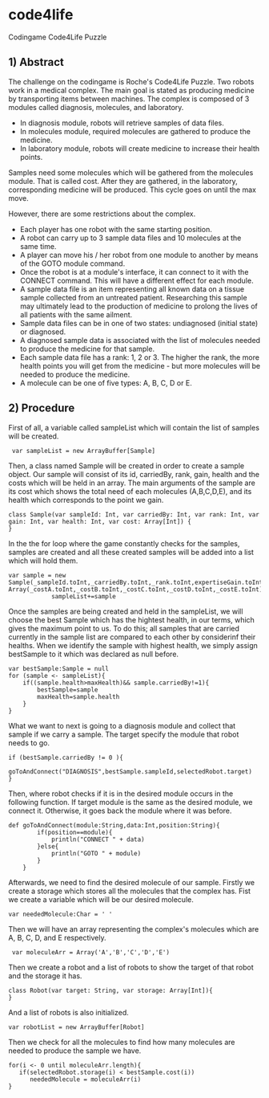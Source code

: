 # code4life
Codingame Code4Life Puzzle

## 1) Abstract

The challenge on the codingame is Roche's Code4Life Puzzle. Two robots work in a medical complex. The main goal is stated as producing medicine by transporting items between machines. The complex is composed of 3 modules called diagnosis, molecules, and laboratory.

* In diagnosis module, robots will retrieve samples of data files.
* In molecules module, required molecules are gathered to produce the medicine.
* In laboratory module, robots will create medicine to increase their health points.

Samples need some molecules which will be gathered from the molecules module. That is called cost. After they are gathered, in the laboratory, corresponding medicine will be produced. This cycle goes on until the max move. 

However, there are some restrictions about the complex.

* Each player has one robot with the same starting position.
* A robot can carry up to 3 sample data files and 10 molecules at the same time.
* A player can move his / her robot from one module to another by means of the GOTO module command.
* Once the robot is at a module's interface, it can connect to it with the CONNECT command. This will have a different effect for each module.
* A sample data file is an item representing all known data on a tissue sample collected from an untreated patient. Researching this sample may ultimately lead to the production of medicine to prolong the lives of all patients with the same ailment.
* Sample data files can be in one of two states: undiagnosed (initial state) or diagnosed.
* A diagnosed sample data is associated with the list of molecules needed to produce the medicine for that sample.
* Each sample data file has a rank: 1, 2 or 3. The higher the rank, the more health points you will get from the medicine - but more molecules will be needed to produce the medicine.
* A molecule can be one of five types: A, B, C, D or E.

## 2) Procedure

First of all, a variable called sampleList which will contain the list of samples will be created. 
```
 var sampleList = new ArrayBuffer[Sample]
```
Then, a class named Sample will be created in order to create a sample object. Our sample will consist of its id, carriedBy, rank, gain, health and the costs which will be held in an array. The main arguments of the sample are its cost which shows the total need of each molecules (A,B,C,D,E), and its health which corresponds to the point we gain.
```
class Sample(var sampleId: Int, var carriedBy: Int, var rank: Int, var gain: Int, var health: Int, var cost: Array[Int]) {
}
```
In the the for loop where the game constantly checks for the samples, samples are created and all these created samples will be added into a list which will hold them.
```
var sample = new Sample(_sampleId.toInt,_carriedBy.toInt,_rank.toInt,expertiseGain.toInt,_health.toInt, Array(_costA.toInt,_costB.toInt,_costC.toInt,_costD.toInt,_costE.toInt))
            sampleList+=sample
```
Once the samples are being created and held in the sampleList, we will choose the best Sample which has the hightest health, in our terms, which gives the maximum point to us.
To do this; all samples that are carried currently in the sample list are compared to each other by considerinf their healths. When we identify the sample with highest health, we simply assign bestSample to it which was declared as null before.
```
var bestSample:Sample = null
for (sample <- sampleList){
    if((sample.health>maxHealth)&& sample.carriedBy!=1){
        bestSample=sample
        maxHealth=sample.health
    }
}
```
What we want to next is going to a diagnosis module and collect that sample if we carry a sample. The target specify the module that robot needs to go.
```
if (bestSample.carriedBy != 0 ){
    goToAndConnect("DIAGNOSIS",bestSample.sampleId,selectedRobot.target)
}
```            
Then, where robot checks if it is in the desired module occurs in the following function. If target module is the same as the desired module, we connect it. Otherwise, it goes back the module where it was before.

```
def goToAndConnect(module:String,data:Int,position:String){
        if(position==module){
            println("CONNECT " + data)
        }else{
            println("GOTO " + module)
        }
    }
```
Afterwards, we need to find the desired molecule of our sample. Firstly we create a storage which stores all the molecules that the complex has. Fist we create a variable which will be our desired molecule.

```
var neededMolecule:Char = ' '
```

Then we will have an array representing the complex's molecules which are A, B, C, D, and E respectively.

```
 var moleculeArr = Array('A','B','C','D','E')
```
Then we create a robot and a list of robots to show the target of that robot and the storage it has.

```
class Robot(var target: String, var storage: Array[Int]){
}
```
And a list of robots is also initialized.

```
var robotList = new ArrayBuffer[Robot]
```
Then we check for all the molecules to find how many molecules are needed to produce the sample we have.
```
for(i <- 0 until moleculeArr.length){
   if(selectedRobot.storage(i) < bestSample.cost(i))
      neededMolecule = moleculeArr(i)
}
```
